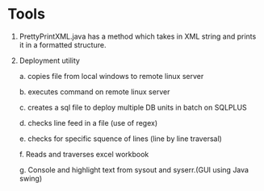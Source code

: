 # Tools
1. PrettyPrintXML.java has a method which takes in XML string and prints it in a formatted structure.  
2. Deployment utility

    a. copies file from local windows to remote linux server
    
    b. executes command on remote linux server
    
    c. creates a sql file to deploy multiple DB units in batch on SQLPLUS
    
    d. checks line feed in a file (use of regex)
    
    e. checks for specific squence of lines (line by line traversal)
    
    f. Reads and traverses excel workbook 
    
    g. Console and highlight text from sysout and syserr.(GUI using Java swing) 
    
